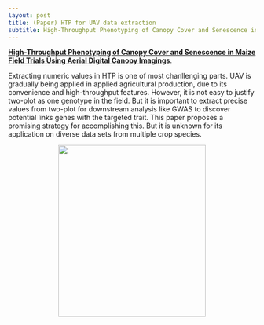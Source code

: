 ```yaml
---
layout: post
title: (Paper) HTP for UAV data extraction
subtitle: High-Throughput Phenotyping of Canopy Cover and Senescence in Maize Field Trials Using Aerial Digital Canopy Imaging
---
```


[**High-Throughput Phenotyping of Canopy Cover and Senescence in Maize Field Trials Using Aerial Digital Canopy Imagings**](https://www.mdpi.com/2072-4292/10/2/330/htm). 

Extracting numeric values in HTP is one of most chanllenging parts. UAV is gradually being applied in applied agricultural production, due to its convenience and high-throughput features. However, it is not easy to justify two-plot as one genotype in the field. But it is important to extract precise values from two-plot for downstream analysis like GWAS to discover potential links genes with the targeted trait. This paper proposes a promising strategy for accomplishing this. But it is unknown for its application on diverse data sets from multiple crop species.  

<p align="center">
  <img width="300" height="350" src="https://i.imgur.com/g68BTUl.png">
</p>
